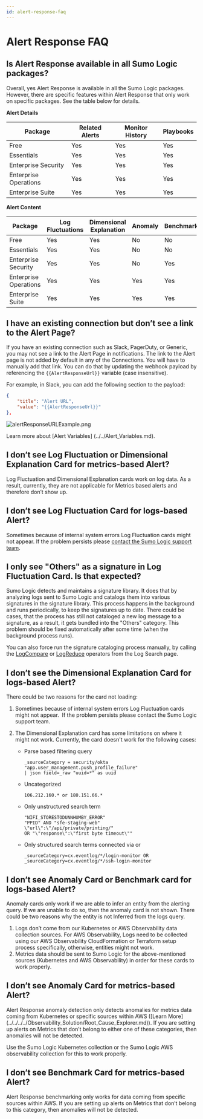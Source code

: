 ```yaml
---
id: alert-response-faq
---
```


# Alert Response FAQ

## Is Alert Response available in all Sumo Logic packages? 

Overall, yes Alert Response is available in all the Sumo Logic packages. However, there are specific features within Alert Response that only work on specific packages. See the table below for details. 

**Alert Details**

| Package | Related Alerts | Monitor History | Playbooks |
|--|--|--|--|
| Free | Yes | Yes | Yes |
| Essentials | Yes | Yes | Yes |
| Enterprise Security | Yes | Yes | Yes |
| Enterprise Operations | Yes | Yes | Yes |
| Enterprise Suite | Yes | Yes | Yes |

**Alert Content**

| Package  | Log Fluctuations | Dimensional Explanation | Anomaly | Benchmark |
|--|--|--|--|--|
| Free | Yes | Yes | No | No |
| Essentials | Yes | Yes | No | No |
| Enterprise Security | Yes | Yes | No | Yes |
| Enterprise Operations | Yes | Yes | Yes | Yes |
| Enterprise Suite | Yes | Yes | Yes | Yes |

## I have an existing connection but don’t see a link to the Alert Page?

If you have an existing connection such as Slack, PagerDuty, or Generic, you may not see a link to the Alert Page in notifications. The link to the Alert page is not added by default in any of the Connections. You will have to manually add that link. You can do that by updating the webhook payload by referencing the `{{AlertResponseUrl}}` variable (case insensitive).

For example, in Slack, you can add the following section to the payload:

```json
{
    "title": "Alert URL",
    "value": "{{AlertResponseUrl}}"
},
```

![alertResponseURLExample.png](/img/monitors/alertResponseURLExample.png)

Learn more about [Alert Variables] (../../Alert_Variables.md).

## I don’t see Log Fluctuation or Dimensional Explanation Card for metrics-based Alert?

Log Fluctuation and Dimensional Explanation cards work on log data. As a result, currently, they are not applicable for Metrics based alerts and therefore don’t show up.

## I don’t see Log Fluctuation Card for logs-based Alert?

Sometimes because of internal system errors Log Fluctuation cards might not appear. If the problem persists please [contact the Sumo Logic support team](../get-started/help-menu.md).

## I only see "Others" as a signature in Log Fluctuation Card. Is that expected?

Sumo Logic detects and maintains a signature library. It does that by analyzing logs sent to Sumo Logic and catalogs them into various signatures in the signature library. This process happens in the background and runs periodically, to keep the signatures up to date. There could be cases, that the process has still not cataloged a new log message to a signature, as a result, it gets bundled into the "Others" category. This problem should be fixed automatically after some time (when the background process runs).

You can also force run the signature cataloging process manually, by calling the [LogCompare](../search/logcompare.md) or [LogReduce](/docs/search/logreduce) operators from the Log Search page. 

## I don’t see the Dimensional Explanation Card for logs-based Alert?

There could be two reasons for the card not loading:

1. Sometimes because of internal system errors Log Fluctuation cards might not appear.  If the problem persists please contact the Sumo Logic support team. 
1. The Dimensional Explanation card has some limitations on where it might not work. Currently, the card doesn't work for the following cases:

    * Parse based filtering query

        ```
        _sourceCategory = security/okta
        "app.user_management.push_profile_failure"
        | json field=_raw "uuid=*" as uuid
        ```

   * Uncategorized 

       ```
       106.212.160.* or 180.151.66.*
       ```

   * Only unstructured search term

       ```
       "NIFI_STORESTODUNNHUMBY_ERROR"
       "PPID" AND "sfe-staging-web"
       \"url\":\"/api/private/printing/"
       OR "\"response\":\"first byte timeout\""
       ```

   * Only structured search terms connected via or

       ```
       _sourceCategory=cx.eventlog/*/login-monitor OR
       _sourceCategory=cx.eventlog/*/ssh-login-monitor
       ```

## I don’t see Anomaly Card or Benchmark card for logs-based Alert?

Anomaly cards only work if we are able to infer an entity from the alerting query. If we are unable to do so, then the anomaly card is not shown. There could be two reasons why the entity is not Inferred from the logs query.

1. Logs don’t come from our Kubernetes or AWS Observability data collection sources. For AWS Observability, Logs need to be collected using our AWS Observability CloudFormation or Terraform setup process specifically, otherwise, entities might not work.
1. Metrics data should be sent to Sumo Logic for the above-mentioned sources (Kubernetes and AWS Observability) in order for these cards to work properly.  

## I don’t see Anomaly Card for metrics-based Alert?

Alert Response anomaly detection only detects anomalies for metrics data coming from Kubernetes or specific sources within AWS ([Learn More] (../../../../Observability_Solution/Root_Cause_Explorer.md)). If you are setting up alerts on Metrics that don’t belong to either one of these categories, then anomalies will not be detected.

Use the Sumo Logic Kubernetes collection or the Sumo Logic AWS observability collection for this to work properly. 

## I don’t see Benchmark Card for metrics-based Alert?

Alert Response benchmarking only works for data coming from specific sources within AWS. If you are setting up alerts on Metrics that don’t belong to this category, then anomalies will not be detected.

